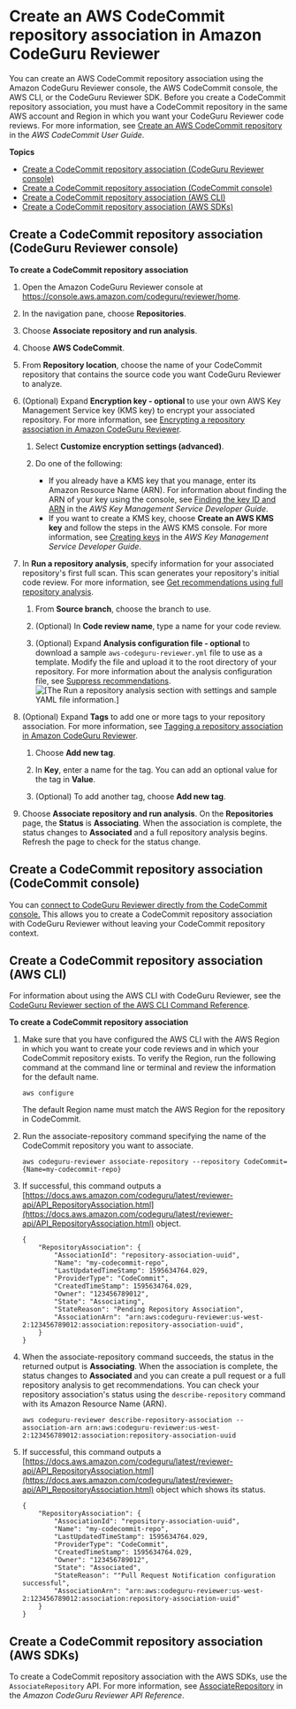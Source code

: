 # Create an AWS CodeCommit repository association in Amazon CodeGuru Reviewer<a name="create-codecommit-association"></a>

You can create an AWS CodeCommit repository association using the Amazon CodeGuru Reviewer console, the AWS CodeCommit console, the AWS CLI, or the CodeGuru Reviewer SDK\. Before you create a CodeCommit repository association, you must have a CodeCommit repository in the same AWS account and Region in which you want your CodeGuru Reviewer code reviews\. For more information, see [Create an AWS CodeCommit repository](https://docs.aws.amazon.com/codecommit/latest/userguide/how-to-create-repository.html) in the *AWS CodeCommit User Guide*\. 

**Topics**
+ [Create a CodeCommit repository association \(CodeGuru Reviewer console\)](#create-codecommit-association-console)
+ [Create a CodeCommit repository association \(CodeCommit console\)](#create-codecommit-association-other-console)
+ [Create a CodeCommit repository association \(AWS CLI\)](#create-codecommit-association-cli)
+ [Create a CodeCommit repository association \(AWS SDKs\)](#create-codecommit-association-sdk)

## Create a CodeCommit repository association \(CodeGuru Reviewer console\)<a name="create-codecommit-association-console"></a>

**To create a CodeCommit repository association**

1. Open the Amazon CodeGuru Reviewer console at [https://console\.aws\.amazon\.com/codeguru/reviewer/home](https://console.aws.amazon.com/codeguru/reviewer/home)\.

1. In the navigation pane, choose **Repositories**\. 

1. Choose **Associate repository and run analysis**\. 

1. Choose **AWS CodeCommit**\. 

1. From **Repository location**, choose the name of your CodeCommit repository that contains the source code you want CodeGuru Reviewer to analyze\. 

1. \(Optional\) Expand **Encryption key \- optional** to use your own AWS Key Management Service key \(KMS key\) to encrypt your associated repository\. For more information, see [Encrypting a repository association in Amazon CodeGuru Reviewer](encrypt-repository-association.md)\.

   1. Select **Customize encryption settings \(advanced\)**\.

   1. Do one of the following: 
      + If you already have a KMS key that you manage, enter its Amazon Resource Name \(ARN\)\. For information about finding the ARN of your key using the console, see [Finding the key ID and ARN](https://docs.aws.amazon.com/kms/latest/developerguide/find-cmk-id-arn.html) in the *AWS Key Management Service Developer Guide*\.
      + If you want to create a KMS key, choose **Create an AWS KMS key** and follow the steps in the AWS KMS console\. For more information, see [Creating keys](https://docs.aws.amazon.com/kms/latest/developerguide/create-keys.html) in the *AWS Key Management Service Developer Guide*\.

1. In **Run a repository analysis**, specify information for your associated repository's first full scan\. This scan generates your repository's initial code review\. For more information, see [Get recommendations using full repository analysis](create-code-reviews.md#get-repository-scan)\.

   1. From **Source branch**, choose the branch to use\.

   1. \(Optional\) In **Code review name**, type a name for your code review\.

   1. \(Optional\) Expand **Analysis configuration file \- optional** to download a sample `aws-codeguru-reviewer.yml` file to use as a template\. Modify the file and upload it to the root directory of your repository\. For more information about the analysis configuration file, see [Suppress recommendations](recommendation-suppression.md)\.  
![\[The Run a repository analysis section with settings and sample YAML file information.\]](http://docs.aws.amazon.com/codeguru/latest/reviewer-ug/images/run-repo-analysis-config-file.png)

1. \(Optional\) Expand **Tags** to add one or more tags to your repository association\. For more information, see [Tagging a repository association in Amazon CodeGuru Reviewer](tag-repository-association.md)\.

   1. Choose **Add new tag**\.

   1. In **Key**, enter a name for the tag\. You can add an optional value for the tag in **Value**\. 

   1. \(Optional\) To add another tag, choose **Add new tag**\.

1. Choose **Associate repository and run analysis**\. On the **Repositories** page, the **Status** is **Associating**\. When the association is complete, the status changes to **Associated** and a full repository analysis begins\. Refresh the page to check for the status change\. 

## Create a CodeCommit repository association \(CodeCommit console\)<a name="create-codecommit-association-other-console"></a>

You can [connect to CodeGuru Reviewer directly from the CodeCommit console\.](https://docs.aws.amazon.com/codecommit/latest/userguide/how-to-amazon-codeguru-reviewer.html#how-to-amazon-codeguru-reviewer-associate) This allows you to create a CodeCommit repository association with CodeGuru Reviewer without leaving your CodeCommit repository context\. 

## Create a CodeCommit repository association \(AWS CLI\)<a name="create-codecommit-association-cli"></a>

 For information about using the AWS CLI with CodeGuru Reviewer, see the [CodeGuru Reviewer section of the AWS CLI Command Reference](https://docs.aws.amazon.com/cli/latest/reference/codeguru-reviewer/index.html)\. 

**To create a CodeCommit repository association**

1. Make sure that you have configured the AWS CLI with the AWS Region in which you want to create your code reviews and in which your CodeCommit repository exists\. To verify the Region, run the following command at the command line or terminal and review the information for the default name\. 

   ```
   aws configure
   ```

   The default Region name must match the AWS Region for the repository in CodeCommit\. 

1. Run the associate\-repository command specifying the name of the CodeCommit repository you want to associate\. 

   ```
   aws codeguru-reviewer associate-repository --repository CodeCommit={Name=my-codecommit-repo}
   ```

1. If successful, this command outputs a [https://docs.aws.amazon.com/codeguru/latest/reviewer-api/API_RepositoryAssociation.html](https://docs.aws.amazon.com/codeguru/latest/reviewer-api/API_RepositoryAssociation.html) object\. 

   ```
   {
       "RepositoryAssociation": {
           "AssociationId": "repository-association-uuid",
           "Name": "my-codecommit-repo",
           "LastUpdatedTimeStamp": 1595634764.029,
           "ProviderType": "CodeCommit",
           "CreatedTimeStamp": 1595634764.029,
           "Owner": "123456789012",
           "State": "Associating",
           "StateReason": "Pending Repository Association",
           "AssociationArn": "arn:aws:codeguru-reviewer:us-west-2:123456789012:association:repository-association-uuid",
       }
   }
   ```

1. When the associate\-repository command succeeds, the status in the returned output is **Associating**\. When the association is complete, the status changes to **Associated** and you can create a pull request or a full repository analysis to get recommendations\. You can check your repository association's status using the `describe-repository` command with its Amazon Resource Name \(ARN\)\. 

   ```
   aws codeguru-reviewer describe-repository-association --association-arn arn:aws:codeguru-reviewer:us-west-2:123456789012:association:repository-association-uuid
   ```

1. If successful, this command outputs a [https://docs.aws.amazon.com/codeguru/latest/reviewer-api/API_RepositoryAssociation.html](https://docs.aws.amazon.com/codeguru/latest/reviewer-api/API_RepositoryAssociation.html) object which shows its status\. 

   ```
   {
       "RepositoryAssociation": {
           "AssociationId": "repository-association-uuid",
           "Name": "my-codecommit-repo",
           "LastUpdatedTimeStamp": 1595634764.029,
           "ProviderType": "CodeCommit",
           "CreatedTimeStamp": 1595634764.029,
           "Owner": "123456789012",
           "State": "Associated",
           "StateReason": ""Pull Request Notification configuration successful",
           "AssociationArn": "arn:aws:codeguru-reviewer:us-west-2:123456789012:association:repository-association-uuid"
       }
   }
   ```

## Create a CodeCommit repository association \(AWS SDKs\)<a name="create-codecommit-association-sdk"></a>

To create a CodeCommit repository association with the AWS SDKs, use the `AssociateRepository` API\. For more information, see [AssociateRepository](https://docs.aws.amazon.com/codeguru/latest/reviewer-api/API_AssociateRepository.html) in the *Amazon CodeGuru Reviewer API Reference*\. 